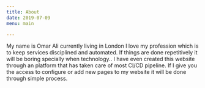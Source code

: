 ```yaml
---
title: About
date: 2019-07-09
menu: main

---
```

My name is Omar Ali currently living in London I love my profession which is to keep services disciplined and automated. If things are done  repetitively it will be boring specially when technology.. I have even created this website through an platform that has taken care of most CI/CD pipeline. If I give you the access to configure or add new pages to my website it will be done through simple process. 